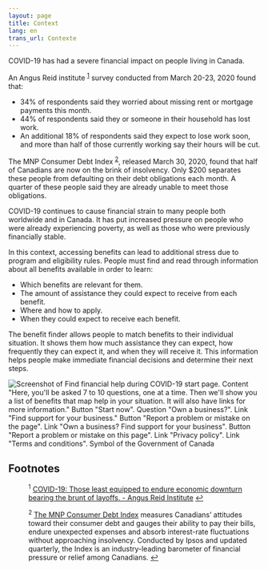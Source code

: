 ```yaml
---
layout: page
title: Context
lang: en
trans_url: Contexte
---
```

COVID-19 has had a severe financial impact on people living in Canada.

An Angus Reid institute <sup id="fn1-rf"><a href="#fn1" class="footnote">1</a></sup>  survey conducted from March 20-23, 2020 found that:

* 34% of respondents said they worried about missing rent or mortgage payments this month.
* 44% of respondents said they or someone in their household has lost work.
* An additional 18% of respondents said they expect to lose work soon, and more than half of those currently working say their hours will be cut.

The MNP Consumer Debt Index <sup id="fn2-rf"><a href="#fn2" class="footnote">2</a></sup>, released March 30, 2020, found that half of Canadians are now on the brink of insolvency. Only $200 separates these people from defaulting on their debt obligations each month. A quarter of these people said they are already unable to meet those obligations.

COVID-19 continues to cause financial strain to many people both worldwide and in Canada. It has put increased pressure on people who were already experiencing poverty, as well as those who were previously financially stable.

In this context, accessing benefits can lead to additional stress due to program and eligibility rules. People must find and read through information about all benefits available in order to learn:

* Which benefits are relevant for them.
* The amount of assistance they could expect to receive from each benefit.
* Where and how to apply.
* When they could expect to receive each benefit.

The benefit finder allows people to match benefits to their individual situation. It shows them how much assistance they can expect, how frequently they can expect it, and when they will receive it. This information helps people make immediate financial decisions and determine their next steps.

![Screenshot of Find financial help during COVID-19 start page. Content "Here, you'll be asked 7 to 10 questions, one at a time. Then we'll show you a list of benefits that map help in your situation. It will also have links for more information." Button "Start now". Question "Own a business?". Link "Find support for your business." Button "Report a problem or mistake on the page". Link "Own a business? Find support for your business". Button "Report a problem or mistake on this page". Link "Privacy policy". Link "Terms and conditions". Symbol of the Government of Canada](/assets/img/find_en.png "Screenshot of Find financial help during COVID-19 start page")

## Footnotes

<dl>
		<dt></dt>
		<dd id="fn1">
			<p><sup id="fn1-1-rf">1</sup> <a href="http://angusreid.org/covid-19-economic-impact-canada">COVID-19: Those least equipped to endure economic downturn bearing the brunt of layoffs. - Angus Reid Institute</a> <a href="#fn1-rf" class="reversefootnote" alt="Return to footnote 1">↩</a>

</p>
		</dd>
<dt></dt>
		<dd id="fn2">
			<p><sup id="fn2-2-rf">2</sup> <a href="https://mnpdebt.ca/en/lp/debt-index#:~:text=The%20MNP%20Consumer%20Debt%20Index%20measures%20Canadians'%20attitudes%20toward%20their,rate%20fluctuations%20without%20approaching%20insolvency.&text=The%20precision%20of%20Ipsos%20online%20polls%20is%20measured%20using%20a%20credibility%20interval.">The MNP Consumer Debt Index</a> measures Canadians’ attitudes toward their consumer debt and gauges their ability to pay their bills, endure unexpected expenses and absorb interest-rate fluctuations without approaching insolvency. Conducted by Ipsos and updated quarterly, the Index is an industry-leading barometer of financial pressure or relief among Canadians. <a href="#fn2-rf" class="reversefootnote" alt="Return to footnote 2">↩</a>

</p>
		</dd>
</dl>